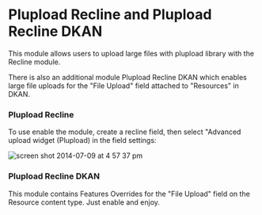Plupload Recline and Plupload Recline DKAN
================

This module allows users to upload large files with plupload library with the Recline module.

There is also an additional module Plupload Recline DKAN which enables large file uploads for the "File Upload" field attached to "Resources" in DKAN.


### Plupload Recline
To use enable the module, create a recline field, then select "Advanced upload widget (Plupload) in the field settings:

![screen shot 2014-07-09 at 4 57 37 pm](https://cloud.githubusercontent.com/assets/512243/3531973/7d153432-07b5-11e4-9741-da32e614319b.png)

### Plupload Recline DKAN
This module contains Features Overrides for the "File Upload" field on the Resource content type. Just enable and enjoy.
